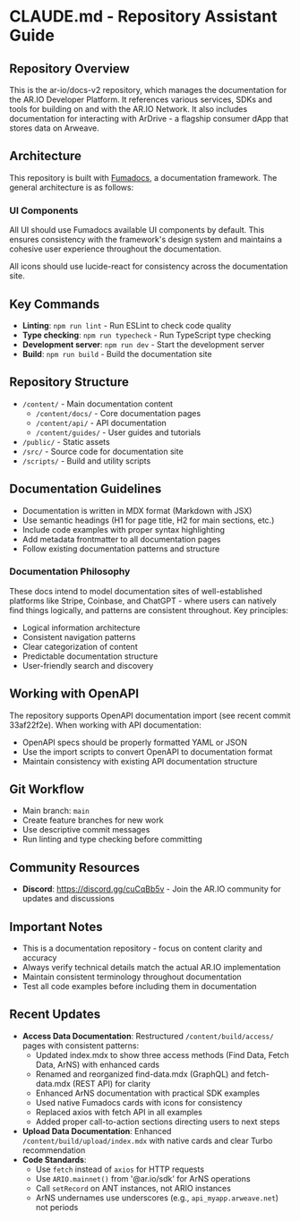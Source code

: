 # CLAUDE.md - Repository Assistant Guide

## Repository Overview
This is the ar-io/docs-v2 repository, which manages the documentation for the AR.IO Developer Platform. It references various services, SDKs and tools for building on and with the AR.IO Network. It also includes documentation for interacting with ArDrive - a flagship consumer dApp that stores data on Arweave.

## Architecture
This repository is built with [Fumadocs](https://fumadocs.dev/), a documentation framework. The general architecture is as follows:

### UI Components
All UI should use Fumadocs available UI components by default. This ensures consistency with the framework's design system and maintains a cohesive user experience throughout the documentation.

All icons should use lucide-react for consistency across the documentation site.

## Key Commands
- **Linting**: `npm run lint` - Run ESLint to check code quality
- **Type checking**: `npm run typecheck` - Run TypeScript type checking
- **Development server**: `npm run dev` - Start the development server
- **Build**: `npm run build` - Build the documentation site

## Repository Structure
- `/content/` - Main documentation content
  - `/content/docs/` - Core documentation pages
  - `/content/api/` - API documentation
  - `/content/guides/` - User guides and tutorials
- `/public/` - Static assets
- `/src/` - Source code for documentation site
- `/scripts/` - Build and utility scripts

## Documentation Guidelines
- Documentation is written in MDX format (Markdown with JSX)
- Use semantic headings (H1 for page title, H2 for main sections, etc.)
- Include code examples with proper syntax highlighting
- Add metadata frontmatter to all documentation pages
- Follow existing documentation patterns and structure

### Documentation Philosophy
These docs intend to model documentation sites of well-established platforms like Stripe, Coinbase, and ChatGPT - where users can natively find things logically, and patterns are consistent throughout. Key principles:
- Logical information architecture
- Consistent navigation patterns
- Clear categorization of content
- Predictable documentation structure
- User-friendly search and discovery

## Working with OpenAPI
The repository supports OpenAPI documentation import (see recent commit 33af22f2e). When working with API documentation:
- OpenAPI specs should be properly formatted YAML or JSON
- Use the import scripts to convert OpenAPI to documentation format
- Maintain consistency with existing API documentation structure

## Git Workflow
- Main branch: `main`
- Create feature branches for new work
- Use descriptive commit messages
- Run linting and type checking before committing

## Community Resources
- **Discord**: https://discord.gg/cuCqBb5v - Join the AR.IO community for updates and discussions

## Important Notes
- This is a documentation repository - focus on content clarity and accuracy
- Always verify technical details match the actual AR.IO implementation
- Maintain consistent terminology throughout documentation
- Test all code examples before including them in documentation

## Recent Updates
- **Access Data Documentation**: Restructured `/content/build/access/` pages with consistent patterns:
  - Updated index.mdx to show three access methods (Find Data, Fetch Data, ArNS) with enhanced cards
  - Renamed and reorganized find-data.mdx (GraphQL) and fetch-data.mdx (REST API) for clarity
  - Enhanced ArNS documentation with practical SDK examples
  - Used native Fumadocs cards with icons for consistency
  - Replaced axios with fetch API in all examples
  - Added proper call-to-action sections directing users to next steps
- **Upload Data Documentation**: Enhanced `/content/build/upload/index.mdx` with native cards and clear Turbo recommendation
- **Code Standards**: 
  - Use `fetch` instead of `axios` for HTTP requests
  - Use `ARIO.mainnet()` from '@ar.io/sdk' for ArNS operations
  - Call `setRecord` on ANT instances, not ARIO instances
  - ArNS undernames use underscores (e.g., `api_myapp.arweave.net`) not periods